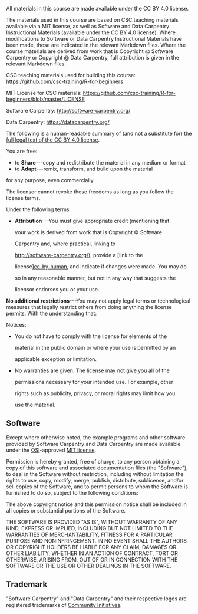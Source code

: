 All materials in this course are made available under the CC BY 4.0 license.

The materials used in this course are based on CSC teaching materials available via a MIT license, as well as Software and Data Carpentry Instructional Materials (available under the CC BY 4.0 license). Where modifications to Software or Data Carpentry Instructional Materials have been made, these are indicated in the relevant Markdown files. Where the course materials are derived from work that is Copyright @ Software Carpentry or Copyright @ Data Carpentry, full attribution is given in the relevant Markdown files.

CSC teaching materials used for building this course: https://github.com/csc-training/R-for-beginners

MIT License for CSC materials: https://github.com/csc-training/R-for-beginners/blob/master/LICENSE

Software Carpentry: http://software-carpentry.org/

Data Carpentry: https://datacarpentry.org/

The following is a human-readable summary of (and not a substitute for) the [full legal text of the CC BY 4.0 license][cc-by-legal].

You are free:

* to **Share**---copy and redistribute the material in any medium or format
* to **Adapt**---remix, transform, and build upon the material

for any purpose, even commercially.

The licensor cannot revoke these freedoms as long as you follow the
license terms.

Under the following terms:

* **Attribution**---You must give appropriate credit (mentioning that
  
  your work is derived from work that is Copyright © Software
  
  Carpentry and, where practical, linking to
  
  http://software-carpentry.org/), provide a [link to the
  
  license][cc-by-human], and indicate if changes were made. You may do
  
  so in any reasonable manner, but not in any way that suggests the
  
  licensor endorses you or your use.

**No additional restrictions**---You may not apply legal terms or
technological measures that legally restrict others from doing
anything the license permits.  With the understanding that:

Notices:

* You do not have to comply with the license for elements of the
  
  material in the public domain or where your use is permitted by an
  
  applicable exception or limitation.
* No warranties are given. The license may not give you all of the
  
  permissions necessary for your intended use. For example, other
  
  rights such as publicity, privacy, or moral rights may limit how you
  
  use the material.

## Software

Except where otherwise noted, the example programs and other software
provided by Software Carpentry and Data Carpentry are made available under the
[OSI][osi]-approved
[MIT license][mit-license].

Permission is hereby granted, free of charge, to any person obtaining
a copy of this software and associated documentation files (the
"Software"), to deal in the Software without restriction, including
without limitation the rights to use, copy, modify, merge, publish,
distribute, sublicense, and/or sell copies of the Software, and to
permit persons to whom the Software is furnished to do so, subject to
the following conditions:

The above copyright notice and this permission notice shall be
included in all copies or substantial portions of the Software.

THE SOFTWARE IS PROVIDED "AS IS", WITHOUT WARRANTY OF ANY KIND,
EXPRESS OR IMPLIED, INCLUDING BUT NOT LIMITED TO THE WARRANTIES OF
MERCHANTABILITY, FITNESS FOR A PARTICULAR PURPOSE AND
NONINFRINGEMENT. IN NO EVENT SHALL THE AUTHORS OR COPYRIGHT HOLDERS BE
LIABLE FOR ANY CLAIM, DAMAGES OR OTHER LIABILITY, WHETHER IN AN ACTION
OF CONTRACT, TORT OR OTHERWISE, ARISING FROM, OUT OF OR IN CONNECTION
WITH THE SOFTWARE OR THE USE OR OTHER DEALINGS IN THE SOFTWARE.

## Trademark

"Software Carpentry" and "Data Carpentry" and their respective logos
are registered trademarks of [Community Initiatives][CI].

[cc-by-human]: https://creativecommons.org/licenses/by/4.0/
[cc-by-legal]: https://creativecommons.org/licenses/by/4.0/legalcode
[mit-license]: https://opensource.org/licenses/mit-license.html
[ci]: http://communityin.org/
[osi]: https://opensource.org

